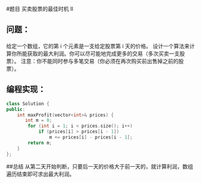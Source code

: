 #题目
买卖股票的最佳时机 II
## 问题：
#### 
给定一个数组，它的第 i 个元素是一支给定股票第 i 天的价格。
设计一个算法来计算你所能获取的最大利润。你可以尽可能地完成更多的交易（多次买卖一支股票）。
注意：你不能同时参与多笔交易（你必须在再次购买前出售掉之前的股票）。
## 编程实现：
```C++
class Solution {
public:
    int maxProfit(vector<int>& prices) {
       int m = 0;
        for (int i = 1; i < prices.size(); i++) 
            if (prices[i] > prices[i - 1]) 
                m += prices[i] - prices[i - 1];
        return m; 
    }
};
```
##总结
从第二天开始判断，只要后一天的价格大于前一天的，就计算利润，数组遍历结束即可求出最大利润。
